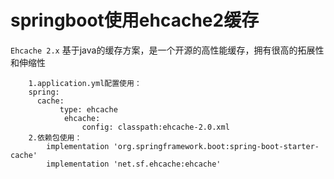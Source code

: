 # springboot使用ehcache2缓存  

`Ehcache 2.x` 基于java的缓存方案，是一个开源的高性能缓存，拥有很高的拓展性和伸缩性
		
		1.application.yml配置使用：
		spring:
		  cache:
		       type: ehcache
    			ehcache:
    				config: classpath:ehcache-2.0.xml
		2.依赖包使用：
			implementation 'org.springframework.boot:spring-boot-starter-cache'
			implementation 'net.sf.ehcache:ehcache'
			
